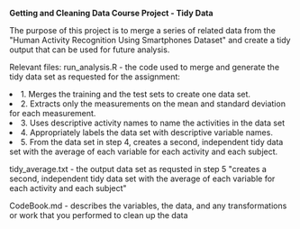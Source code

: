 <b>Getting and Cleaning Data Course Project - Tidy Data</b>

The purpose of this project is to merge a series of related data from the "Human Activity Recognition Using Smartphones Dataset" and create a tidy output that can be used for future analysis.

Relevant files:
run_analysis.R - the code used to merge and generate the tidy data set as requested for the assignment:
<li>1. Merges the training and the test sets to create one data set.</li>
<li>2. Extracts only the measurements on the mean and standard deviation for each measurement. </li>
<li>3. Uses descriptive activity names to name the activities in the data set</li>
<li>4. Appropriately labels the data set with descriptive variable names. </li>
<li>5. From the data set in step 4, creates a second, independent tidy data set with the average of each variable for each activity and each subject.</li>

tidy_average.txt - the output data set as requsted in step 5 "creates a second, independent tidy data set with the average of each variable for each activity and each subject"

CodeBook.md - describes the variables, the data, and any transformations or work that you performed to clean up the data

